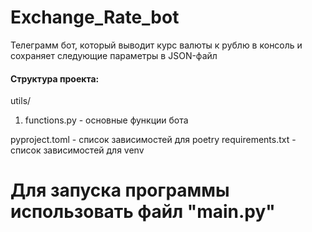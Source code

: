 # Exchange_Rate_bot
Телеграмм бот, который выводит курс валюты к рублю в консоль и сохраняет следующие параметры в JSON-файл
#### Структура проекта:
utils/
1. functions.py - основные функции бота

pyproject.toml - список зависимостей для poetry
requirements.txt - список зависимостей для venv

# Для запуска программы использовать файл "main.py"
